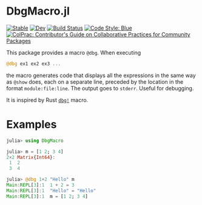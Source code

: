 # DbgMacro.jl

[![Stable](https://img.shields.io/badge/docs-stable-blue.svg)](https://FedericoStra.github.io/DbgMacro.jl/stable)
[![Dev](https://img.shields.io/badge/docs-dev-blue.svg)](https://FedericoStra.github.io/DbgMacro.jl/dev)
[![Build Status](https://github.com/FedericoStra/DbgMacro.jl/workflows/CI/badge.svg)](https://github.com/FedericoStra/DbgMacro.jl/actions)
[![Code Style: Blue](https://img.shields.io/badge/code%20style-blue-4495d1.svg)](https://github.com/invenia/BlueStyle)
[![ColPrac: Contributor's Guide on Collaborative Practices for Community Packages](https://img.shields.io/badge/ColPrac-Contributor's%20Guide-blueviolet)](https://github.com/SciML/ColPrac)

This package provides a macro `@dbg`. When executing

```julia
@dbg ex1 ex2 ex3 ...
```

the macro generates code that displays all the expressions in the same way as `@show` does, each on a separate line,
preceded by the location in the format `module:file:line`. The output goes to `stderr`. Useful for debugging.

It is inspired by Rust [`dbg!`](https://doc.rust-lang.org/std/macro.dbg.html) macro.

# Examples

```julia
julia> using DbgMacro

julia> m = [1 2; 3 4]
2×2 Matrix{Int64}:
 1  2
 3  4

julia> @dbg 1+2 "Hello" m
Main:REPL[3]:1  1 + 2 = 3
Main:REPL[3]:1  "Hello" = "Hello"
Main:REPL[3]:1  m = [1 2; 3 4]
```
